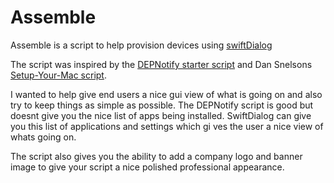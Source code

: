 # Assemble

Assemble is a script to help provision devices using [swiftDialog](https://github.com/bartreardon/swiftDialog)

The script was inspired by the [DEPNotify starter script](https://github.com/jamf/DEPNotify-Starter) and Dan Snelsons [Setup-Your-Mac script](https://github.com/dan-snelson/dialog-scripts/tree/main/Setup%20Your%20Mac).

I wanted to help give end users a nice gui view of what is going on and also try to keep things as simple as possible. The DEPNotify script is good but doesnt give you the nice list of apps being installed. SwiftDialog can give you this list of applications and settings which gi ves the user a nice view of whats going on.

The script also gives you the ability to add a company logo and banner image to give your script a nice polished professional appearance.
